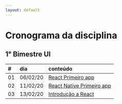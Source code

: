 ```yaml
---
layout: default
---
```


# [](#header-1) Cronograma da disciplina

## [](#header-2) 1° Bimestre UI

| \# | dia      | conteúdo                  |
| :- | :------- | :------------------------ |
| 01 | 06/02/20 | [React Primeiro app](react/01-2020-first-app)        |
| 02 | 11/02/20 | [React Native Primeiro app](reactnative/01-2020-intro) |
| 03 | 13/02/20 | [Introdução a React](react/02-2020-intro) |